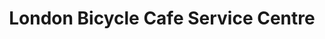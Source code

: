 ---
title: "London Bicycle Cafe Service Centre"
url: /london/london-bicycle-cafe-service-centre/
shop: bicycle
---